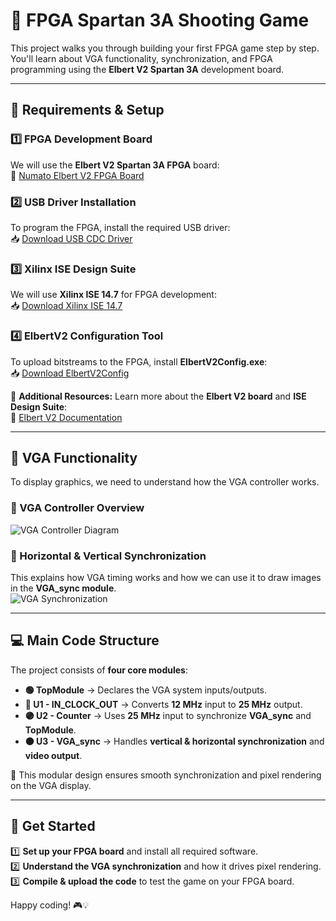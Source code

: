 # 🎯 FPGA Spartan 3A Shooting Game  

This project walks you through building your first FPGA game step by step. You'll learn about VGA functionality, synchronization, and FPGA programming using the **Elbert V2 Spartan 3A** development board.  

---

## 🔧 Requirements & Setup  

### 1️⃣ FPGA Development Board  
We will use the **Elbert V2 Spartan 3A FPGA** board:  
🔗 [Numato Elbert V2 FPGA Board](https://numato.com/product/elbert-v2-spartan-3a-fpga-development-board)  

### 2️⃣ USB Driver Installation  
To program the FPGA, install the required USB driver:  
📥 [Download USB CDC Driver](https://productdata.numato.com/assets/downloads/common/numato_lab_usb_cdc_driver.zip)  

### 3️⃣ Xilinx ISE Design Suite  
We will use **Xilinx ISE 14.7** for FPGA development:  
📥 [Download Xilinx ISE 14.7](https://www.xilinx.com/member/forms/download/xef.html?filename=Xilinx_ISE_S6_Win10_14.7_ISE_VMs_0206_1.zip)  

### 4️⃣ ElbertV2 Configuration Tool  
To upload bitstreams to the FPGA, install **ElbertV2Config.exe**:  
📥 [Download ElbertV2Config](https://productdata.numato.com/assets/downloads/fpga/elbertv2/ElbertV2Config.exe)  

📖 **Additional Resources:** Learn more about the **Elbert V2 board** and **ISE Design Suite**:  
🔗 [Elbert V2 Documentation](https://docs.numato.com/doc/elbert-v2-spartan-3a-fpga-development-board/)  

---

## 🎨 VGA Functionality  

To display graphics, we need to understand how the VGA controller works.  

### 📌 VGA Controller Overview  
![VGA Controller Diagram](https://github.com/hassan-salloum/FPGA_VGA/blob/master/Documentation/VGACONTROLLER.png)  

### 📌 Horizontal & Vertical Synchronization  
This explains how VGA timing works and how we can use it to draw images in the **VGA_sync module**.  
![VGA Synchronization](https://github.com/hassan-salloum/FPGA_VGA/blob/master/Documentation/HVSYNC.png)  

---

## 💻 Main Code Structure  

The project consists of **four core modules**:  

- **🟢 TopModule** → Declares the VGA system inputs/outputs.  
- **🔵 U1 - IN_CLOCK_OUT** → Converts **12 MHz** input to **25 MHz** output.  
- **🟣 U2 - Counter** → Uses **25 MHz** input to synchronize **VGA_sync** and **TopModule**.  
- **🟠 U3 - VGA_sync** → Handles **vertical & horizontal synchronization** and **video output**.  

📌 This modular design ensures smooth synchronization and pixel rendering on the VGA display.  

---

## 🚀 Get Started  

1️⃣ **Set up your FPGA board** and install all required software.  
2️⃣ **Understand the VGA synchronization** and how it drives pixel rendering.  
3️⃣ **Compile & upload the code** to test the game on your FPGA board.  

Happy coding! 🎮💡 
